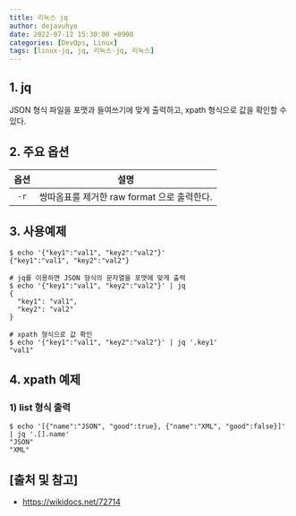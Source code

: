 ```yaml
---
title: 리눅스 jq
author: dejavuhyo
date: 2022-07-12 15:30:00 +0900
categories: [DevOps, Linux]
tags: [linux-jq, jq, 리눅스-jq, 리눅스]
---
```


## 1. jq
JSON 형식 파일을 포맷과 들여쓰기에 맞게 출력하고, xpath 형식으로 값을 확인할 수 있다.

## 2. 주요 옵션

| 옵션 | 설명 |
|:---:|:---:|
| `-r` | 쌍따옴표를 제거한 raw format 으로 출력한다. |

## 3. 사용예제

```shell
$ echo '{"key1":"val1", "key2":"val2"}'
{"key1":"val1", "key2":"val2"}

# jq를 이용하면 JSON 형식의 문자열을 포맷에 맞게 출력
$ echo '{"key1":"val1", "key2":"val2"}' | jq
{
  "key1": "val1",
  "key2": "val2"
}

# xpath 형식으로 값 확인
$ echo '{"key1":"val1", "key2":"val2"}' | jq '.key1'
"val1"
```

## 4. xpath 예제

### 1) list 형식 출력

```shell
$ echo '[{"name":"JSON", "good":true}, {"name":"XML", "good":false}]' | jq '.[].name'
"JSON"
"XML"
```

## [출처 및 참고]
* <https://wikidocs.net/72714>
